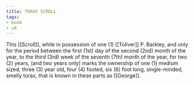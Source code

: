```yaml
---
title: TORAX SCROLL
tags:
- book
- u8
---
```


  
This [[Scroll]], while in possession of one (1) [[Toliver]] P. Barkley, and only for the period between the first (1st) day of the second (2nd) month of the year, to the third (3rd) week of the seventh (7th) month of the year, for two (2) years, (and two years only) marks the ownership of one (1) medium sized, three (3) year old, four (4) footed, six (6) foot long, single-minded, smelly torax, that is known in these parts as [[George]].  